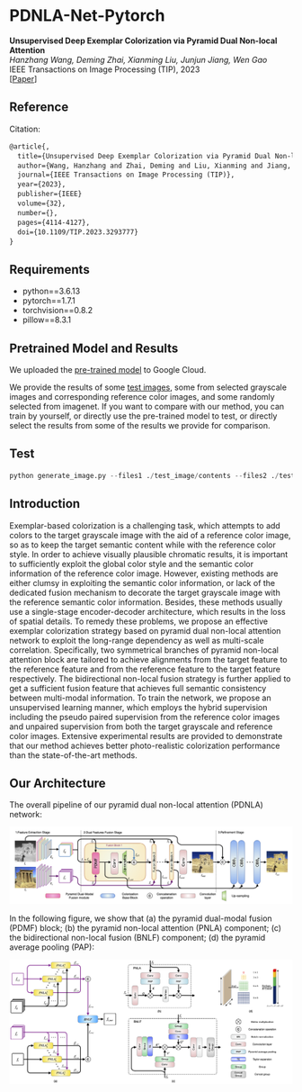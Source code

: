 # PDNLA-Net-Pytorch

**Unsupervised Deep Exemplar Colorization via Pyramid Dual Non-local Attention** <br>
*Hanzhang Wang, Deming Zhai, Xianming Liu, Junjun Jiang, Wen Gao* <br>
IEEE Transactions on Image Processing (TIP), 2023 <br>
[[Paper](https://ieeexplore.ieee.org/abstract/document/10183846)]

## Reference

Citation:

```latex
@article{,
  title={Unsupervised Deep Exemplar Colorization via Pyramid Dual Non-local Attention},
  author={Wang, Hanzhang and Zhai, Deming and Liu, Xianming and Jiang, Junjun and Gao, Wen},
  journal={IEEE Transactions on Image Processing (TIP)},
  year={2023},
  publisher={IEEE}
  volume={32},
  number={},
  pages={4114-4127},
  doi={10.1109/TIP.2023.3293777}
}
```

## Requirements

- python==3.6.13
- pytorch==1.7.1
- torchvision==0.8.2
- pillow==8.3.1

## Pretrained Model and Results

We uploaded the [pre-trained model](https://drive.google.com/drive/folders/1O2Sjiecos4qN0wRi6fqmyc4XWQNoaulr?usp=sharing) to Google Cloud.

We provide the results of some [test images](https://drive.google.com/drive/folders/1qkb668XB4EY7Hc0n3Sb5KBjYVELiON8u?usp=sharing), some from selected grayscale images and corresponding reference color images, and some randomly selected from imagenet. If you want to compare with our method, you can train by yourself, or directly use the pre-trained model to test, or directly select the results from some of the results we provide for comparison.

## Test

```python
python generate_image.py --files1 ./test_image/contents --files2 ./test_image/color --ckpt_dir <> --result_dir ./result/
```

## Introduction

Exemplar-based colorization is a challenging task, which attempts to add colors to the target grayscale image with the aid of a reference color image, so as to keep the target semantic content while with the reference color style.
In order to achieve visually plausible chromatic results, it is important to sufficiently exploit the global color style and the semantic color information of the  reference color image.
However, existing methods are either clumsy in exploiting the semantic color information, or lack of the dedicated fusion mechanism to decorate the target grayscale image with the reference semantic color information.
Besides, these methods usually use a single-stage encoder-decoder architecture, which results in the loss of spatial details.
To remedy these problems, we propose an effective exemplar colorization strategy based on pyramid dual non-local attention network to exploit the long-range dependency as well as multi-scale correlation. Specifically, two symmetrical branches of pyramid non-local attention block are tailored to achieve  alignments from the target feature to the reference
feature and from the reference feature to the target feature respectively. The bidirectional non-local fusion strategy is further applied to get a sufficient fusion feature that achieves full semantic consistency between multi-modal information. To train the network, we propose an unsupervised learning manner, which employs the hybrid supervision including the pseudo paired supervision from the reference color images and unpaired supervision from both the target grayscale and reference color images.
Extensive experimental results are provided to demonstrate that our method achieves better photo-realistic colorization performance than the state-of-the-art methods.

## Our Architecture

The overall pipeline of our pyramid dual non-local attention (PDNLA) network:

![PDNLAnet](./architecture_image/PDNLAnet.png)

In the following figure, we show that (a) the pyramid dual-modal fusion (PDMF) block; (b) the pyramid non-local attention (PNLA) component; (c) the bidirectional non-local fusion (BNLF) component; (d) the pyramid average pooling (PAP):

![nonlocal](./architecture_image/nonlocal.png)



